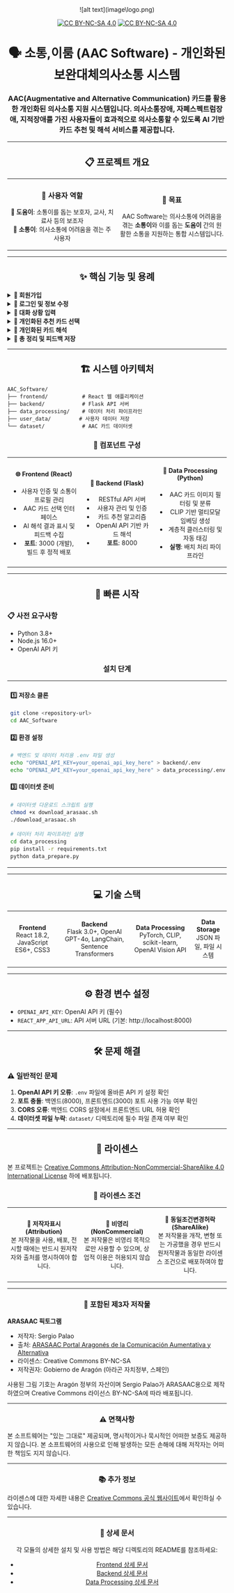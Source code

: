 <div align="center">
    ![alt text](image\logo.png)
</div>

<div align="center">

[![CC BY-NC-SA 4.0][cc-by-nc-sa-shield]][cc-by-nc-sa]
[![CC BY-NC-SA 4.0][cc-by-nc-sa-image]][cc-by-nc-sa]

</div>

<div align="center">

# 🗣️ 소통,이룸 (AAC Software) - 개인화된 보완대체의사소통 시스템

</div>

<div align="center">
<h3>AAC(Augmentative and Alternative Communication) 카드를 활용한 개인화된 의사소통 지원 시스템입니다. 의사소통장애, 자폐스펙트럼장애, 지적장애를 가진 사용자들이 효과적으로 의사소통할 수 있도록 AI 기반 카드 추천 및 해석 서비스를 제공합니다.</h3>
</div>

---

<div align="center">

## 📋 프로젝트 개요

</div>

<div align="center">
<table>
<tr>
<td align="center" width="50%">

### 👥 사용자 역할

**🤝 도움이**: 소통이를 돕는 보호자, 교사, 치료사 등의 보조자  
**💬 소통이**: 의사소통에 어려움을 겪는 주 사용자

</td>
<td align="center" width="50%">

### 🎯 목표

AAC Software는 의사소통에 어려움을 겪는 **소통이**와 이를 돕는 **도움이** 간의 원활한 소통을 지원하는 통합 시스템입니다.

</td>
</tr>
</table>
</div>

---

<div align="center">

## ✨ 핵심 기능 및 용례

</div>

<details>
<summary><b>🔐 회원가입</b></summary>
<br>

사용자 ID와 비밀번호를 포함한 계정 정보뿐만 아니라, 소통이의 의사소통 특징 및 관심 주제 등의 정보 입력 과정도 포함되어 있습니다. 이를 통해 프로그램은 소통이의 정보를 기억한 뒤, 개인화된 카드 추천 및 해석에 사용합니다.

</details>

<details>
<summary><b>👤 로그인 및 정보 수정</b></summary>
<br>

회원가입 시 입력한 정보로 로그인 및 정보 수정을 진행할 수 있습니다.

</details>

<details>
<summary><b>📍 대화 상황 입력</b></summary>
<br>

현재 장소, 대화 상대, 현재 활동을 입력하면 시스템이 상황 맥락에 적절한 해석을 생성하는 데 사용합니다.

</details>

<details>
<summary><b>🎯 개인화된 추천 카드 선택</b></summary>
<br>

시스템이 소통이의 정보를 분석하여 맞춤형 AAC 카드를 추천해줍니다. 소통이는 추천된 20개의 카드 중 최대 4개의 카드까지 자유로이 선택이 가능하며, 카드 묶음이 마음에 들지 않을 경우 다른 카드들을 추가로 추천받을 수 있습니다.

![Image](https://github.com/user-attachments/assets/de0fb406-65ab-4750-a165-0eb62ea4757b)

</details>

<details>
<summary><b>🤖 개인화된 카드 해석</b></summary>
<br>

GPT-4o가 현재 대화 상황과 과거 대화 기록, 선택된 카드를 바탕으로 세 가지의 서로 다른 해석을 생성하여 도움이에게 보여줍니다. 도움이는 세 개의 해석 중 옳다고 생각되는 해석 하나를 선택하거나, 직접 올바른 의미를 입력할 수 있습니다.

![Image](https://github.com/user-attachments/assets/5dd5ea8f-954c-4c60-88d9-b80699c5e3b5)

![Image](https://github.com/user-attachments/assets/0ff7f004-4733-4a9c-9ce9-51c57e765efb)

</details>

<details>
<summary><b>📝 총 정리 및 피드백 저장</b></summary>
<br>

도움이가 선택한 해석 혹은 직접 적은 올바른 의미, 대화 요약, 사용 카드를 화면에 제시합니다. 이번 대화에서 사용된 카드와 해석 정보는 피드백으로써 저장되고, 다음 대화에 추가 맥락으로써 사용되어 지속적으로 해석 정확도를 개선합니다.

</details>

---

<div align="center">

## 🏗️ 시스템 아키텍처

</div>

```
AAC_Software/
├── frontend/           # React 웹 애플리케이션
├── backend/            # Flask API 서버
├── data_processing/    # 데이터 처리 파이프라인
├── user_data/         # 사용자 데이터 저장
└── dataset/            # AAC 카드 데이터셋
```

<div align="center">

### 🔧 컴포넌트 구성

</div>

<table>
<tr>
<td align="center" width="33%">

#### 🌐 Frontend (React)
- 사용자 인증 및 소통이 프로필 관리
- AAC 카드 선택 인터페이스
- AI 해석 결과 표시 및 피드백 수집
- **포트**: 3000 (개발), 빌드 후 정적 배포

</td>
<td align="center" width="33%">

#### 🚀 Backend (Flask)
- RESTful API 서버
- 사용자 관리 및 인증
- 카드 추천 알고리즘
- OpenAI API 기반 카드 해석
- **포트**: 8000

</td>
<td align="center" width="33%">

#### 🔬 Data Processing (Python)
- AAC 카드 이미지 필터링 및 분류
- CLIP 기반 멀티모달 임베딩 생성
- 계층적 클러스터링 및 자동 태깅
- **실행**: 배치 처리 파이프라인

</td>
</tr>
</table>

---

<div align="center">

## 🚀 빠른 시작

</div>

### 📋 사전 요구사항
- Python 3.8+
- Node.js 16.0+
- OpenAI API 키

<div align="center">

### 설치 단계

</div>

<table>
<tr>
<td width="50%">

#### 1️⃣ 저장소 클론
```bash
git clone <repository-url>
cd AAC_Software
```

#### 2️⃣ 환경 설정
```bash
# 백엔드 및 데이터 처리용 .env 파일 생성
echo "OPENAI_API_KEY=your_openai_api_key_here" > backend/.env
echo "OPENAI_API_KEY=your_openai_api_key_here" > data_processing/.env
```

#### 3️⃣ 데이터셋 준비
```bash
# 데이터셋 다운로드 스크립트 실행
chmod +x download_arasaac.sh
./download_arasaac.sh

# 데이터 처리 파이프라인 실행
cd data_processing
pip install -r requirements.txt
python data_prepare.py
```

</td>
<td width="50%">

#### 4️⃣ 백엔드 서버 실행
```bash
cd backend
pip install -r requirements.txt
python app.py
```

#### 5️⃣ 프론트엔드 애플리케이션 실행
```bash
cd frontend
npm install
npm start
```

#### 6️⃣ 애플리케이션 접속
브라우저에서 `http://localhost:3000`에 접속하여 시스템을 사용할 수 있습니다.

</td>
</tr>
</table>

---

<div align="center">

## 💻 기술 스택

</div>

<table>
<tr>
<td align="center">

**Frontend**  
React 18.2, JavaScript ES6+, CSS3

</td>
<td align="center">

**Backend**  
Flask 3.0+, OpenAI GPT-4o, LangChain, Sentence Transformers

</td>
<td align="center">

**Data Processing**  
PyTorch, CLIP, scikit-learn, OpenAI Vision API

</td>
<td align="center">

**Data Storage**  
JSON 파일, 파일 시스템

</td>
</tr>
</table>

---

<div align="center">

## ⚙️ 환경 변수 설정

</div>

- `OPENAI_API_KEY`: OpenAI API 키 (필수)
- `REACT_APP_API_URL`: API 서버 URL (기본: http://localhost:8000)

---

<div align="center">

## 🛠️ 문제 해결

</div>

### ⚠️ 일반적인 문제
1. **OpenAI API 키 오류**: `.env` 파일에 올바른 API 키 설정 확인
2. **포트 충돌**: 백엔드(8000), 프론트엔드(3000) 포트 사용 가능 여부 확인
3. **CORS 오류**: 백엔드 CORS 설정에서 프론트엔드 URL 허용 확인
4. **데이터셋 파일 누락**: `dataset/` 디렉토리에 필수 파일 존재 여부 확인

---

<div align="center">

## 📄 라이센스

</div>

본 프로젝트는 [Creative Commons Attribution-NonCommercial-ShareAlike 4.0 International License][cc-by-nc-sa] 하에 배포됩니다.

<div align="center">

### 📜 라이센스 조건

</div>

<table>
<tr>
<td align="center" width="33%">

**📝 저작자표시 (Attribution)**  
본 저작물을 사용, 배포, 전시할 때에는 반드시 원저작자와 출처를 명시하여야 합니다.

</td>
<td align="center" width="33%">

**🚫 비영리 (NonCommercial)**  
본 저작물은 비영리 목적으로만 사용할 수 있으며, 상업적 이용은 허용되지 않습니다.

</td>
<td align="center" width="33%">

**🔄 동일조건변경허락 (ShareAlike)**  
본 저작물을 개작, 변형 또는 가공했을 경우 반드시 원저작물과 동일한 라이센스 조건으로 배포하여야 합니다.

</td>
</tr>
</table>

---

<div align="center">

### 🎨 포함된 제3자 저작물

</div>

**ARASAAC 픽토그램**
- 저작자: Sergio Palao
- 출처: [ARASAAC Portal Aragonés de la Comunicación Aumentativa y Alternativa](http://www.arasaac.org)
- 라이센스: Creative Commons BY-NC-SA
- 저작권자: Gobierno de Aragón (아라곤 자치정부, 스페인)

사용된 그림 기호는 Aragón 정부의 자산이며 Sergio Palao가 ARASAAC용으로 제작하였으며 Creative Commons 라이선스 BY-NC-SA에 따라 배포됩니다.

---

<div align="center">

### ⚠️ 면책사항

</div>

본 소프트웨어는 "있는 그대로" 제공되며, 명시적이거나 묵시적인 어떠한 보증도 제공하지 않습니다. 본 소프트웨어의 사용으로 인해 발생하는 모든 손해에 대해 저작자는 어떠한 책임도 지지 않습니다.

---

<div align="center">

### 📚 추가 정보

</div>

라이센스에 대한 자세한 내용은 [Creative Commons 공식 웹사이트](https://creativecommons.org/licenses/by-nc-sa/4.0/deed.ko)에서 확인하실 수 있습니다.

[cc-by-nc-sa]: http://creativecommons.org/licenses/by-nc-sa/4.0/
[cc-by-nc-sa-image]: https://licensebuttons.net/l/by-nc-sa/4.0/88x31.png
[cc-by-nc-sa-shield]: https://img.shields.io/badge/License-CC%20BY--NC--SA%204.0-lightgrey.svg

---

<div align="center">

### 📖 상세 문서

각 모듈의 상세한 설치 및 사용 방법은 해당 디렉토리의 README를 참조하세요:
- [Frontend 상세 문서](./frontend/README.md)
- [Backend 상세 문서](./backend/README.md)
- [Data Processing 상세 문서](./data_processing/README.md)

</div>